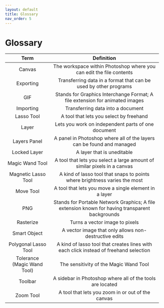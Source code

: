 ```yaml
---
layout: default
title: Glossary
nav_order: 5
---
```

# Glossary


|  **Term** | **Definition** |
|:-------------:|:------------------:|
| Canvas | The workspace within Photoshop where you can edit the file contents |
| Exporting | Transferring data in a format that can be used by other programs |
| GIF | Stands for Graphics Interchange Format; A file extension for animated images |
| Importing | Transferring data into a document |
| Lasso Tool | A tool that lets you select by freehand |
| Layer | Lets you work on independent parts of one document |
| Layers Panel | A panel in Photoshop where all of the layers can be found and managed |
| Locked Layer | A layer that is uneditable |
| Magic Wand Tool | A tool that lets you select a large amount of similar pixels in a canvas |
| Magnetic Lasso Tool | A kind of lasso tool that snaps to points where brightness varies the most |
| Move Tool | A tool that lets you move a single element in a layer |
| PNG | Stands for Portable Network Graphics; A file extension known for having transparent backgrounds |
| Rasterize | Turns a vector image to pixels |
| Smart Object | A vector image that only allows non-destructive edits |
| Polygonal Lasso Tool | A kind of lasso tool that creates lines with each click instead of freehand selection |
| Tolerance (Magic Wand Tool) | The sensitivity of the Magic Wand Tool |
| Toolbar | A sidebar in Photoshop where all of the tools are located |
| Zoom Tool | A tool that lets you zoom in or out of the canvas |

